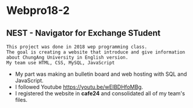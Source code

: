 # Webpro18-2
NEST - Navigator for Exchange STudent
---
```
This project was done in 2018 wep programming class.
The goal is creating a website that introduce and give information about ChungAng University in English version.
My team use HTML, CSS, MySQL, JavaScript
```

* My part was making an bulletin board and web hosting with SQL and JavaScript.
* I followed Youtube https://youtu.be/wEIBDHfoMBg.
* I registered the website in __cafe24__ and consolidated all of my team's files.


